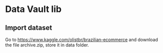 # Data Vault lib

## Import dataset

Go to https://www.kaggle.com/olistbr/brazilian-ecommerce and download the file archive.zip, store it in data folder.




